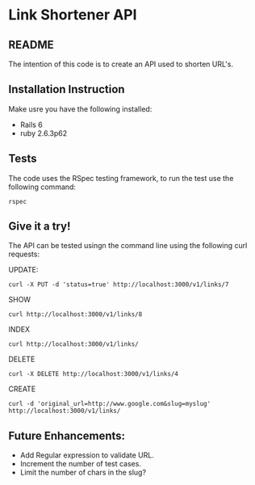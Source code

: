 # Link Shortener API

## README
The intention of this code is to create an API used to shorten URL's. 

## Installation Instruction

Make usre you have the following installed:
- Rails 6 
- ruby 2.6.3p62

## Tests 
The code uses the RSpec testing framework, to run the test use the following command:

```
rspec
```

## Give it a try!
The API can be tested usingn the command line using the following curl requests:

UPDATE:
```
curl -X PUT -d 'status=true' http://localhost:3000/v1/links/7
```

SHOW
```
curl http://localhost:3000/v1/links/8
```

INDEX
```
curl http://localhost:3000/v1/links/
```

DELETE
```
curl -X DELETE http://localhost:3000/v1/links/4
```
CREATE
```
curl -d 'original_url=http://www.google.com&slug=myslug' http://localhost:3000/v1/links/
```

## Future Enhancements:

- Add Regular expression to validate URL.
- Increment the number of test cases.
- Limit the number of chars in the slug?
